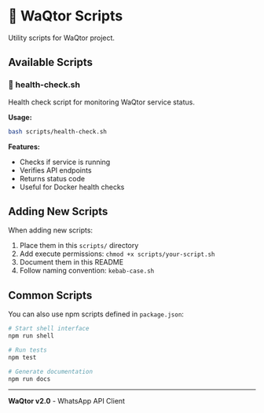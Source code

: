 # 🔧 WaQtor Scripts

Utility scripts for WaQtor project.

## Available Scripts

### 🏥 health-check.sh

Health check script for monitoring WaQtor service status.

**Usage:**

```bash
bash scripts/health-check.sh
```

**Features:**

- Checks if service is running
- Verifies API endpoints
- Returns status code
- Useful for Docker health checks

## Adding New Scripts

When adding new scripts:

1. Place them in this `scripts/` directory
2. Add execute permissions: `chmod +x scripts/your-script.sh`
3. Document them in this README
4. Follow naming convention: `kebab-case.sh`

## Common Scripts

You can also use npm scripts defined in `package.json`:

```bash
# Start shell interface
npm run shell

# Run tests
npm test

# Generate documentation
npm run docs
```

---

**WaQtor v2.0** - WhatsApp API Client
